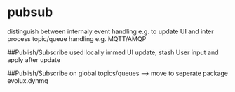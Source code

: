 pubsub
======

distinguish between internaly event handling e.g. to update UI
and inter process topic/queue handling e.g. MQTT/AMQP

##Publish/Subscribe used locally
immed UI update, stash User input and apply after update

##Publish/Subscribe on global topics/queues
--> move to seperate package evolux.dynmq
